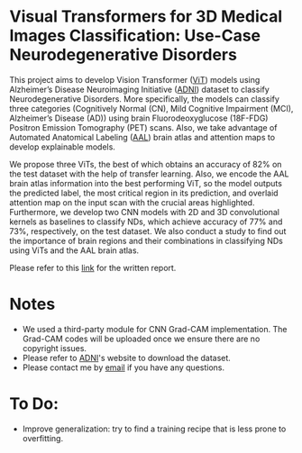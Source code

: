 # Visual Transformers for 3D Medical Images Classification: Use-Case Neurodegenerative Disorders
This project aims to develop Vision Transformer ([ViT](https://arxiv.org/abs/2010.11929)) models using Alzheimer’s Disease Neuroimaging Initiative ([ADNI](https://adni.loni.usc.edu/)) dataset to classify Neurodegenerative Disorders. More specifically, the models can classify three categories (Cognitively Normal (CN), Mild Cognitive Impairment (MCI), Alzheimer’s Disease (AD)) using brain Fluorodeoxyglucose (18F-FDG) Positron Emission Tomography (PET) scans. Also, we take advantage of Automated Anatomical Labeling ([AAL](https://www.sciencedirect.com/science/article/abs/pii/S1053811901909784)) brain atlas and attention maps to develop explainable models.

We propose three ViTs, the best of which obtains an accuracy of 82% on the test dataset with the help of transfer learning. Also, we encode the AAL brain atlas information into the best performing ViT, so the model outputs the predicted label, the most critical region in its prediction, and overlaid attention map on the input scan with the crucial areas highlighted. Furthermore, we develop two CNN models with 2D and 3D convolutional kernels as baselines to classify NDs, which achieve accuracy of 77% and 73%, respectively, on the test dataset. We also conduct a study to find out the importance of brain regions and their combinations in classifying NDs using ViTs and the AAL brain atlas.

Please refer to this [link](http://urn.kb.se/resolve?urn=urn:nbn:se:hh:diva-47250) for the written report.

# Notes
* We used a third-party module for CNN Grad-CAM implementation. The Grad-CAM codes will be uploaded once we ensure there are no copyright issues.
* Please refer to [ADNI](https://adni.loni.usc.edu/)'s website to download the dataset.
* Please contact me by [email](mailto:pooriya.khyr@gmail.com) if you have any questions.

# To Do:
* Improve generalization: try to find a training recipe that is less prone to overfitting.
